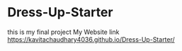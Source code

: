 # Dress-Up-Starter
this is my final project
 My Website link https://kavitachaudhary4036.github.io/Dress-Up-Starter/
